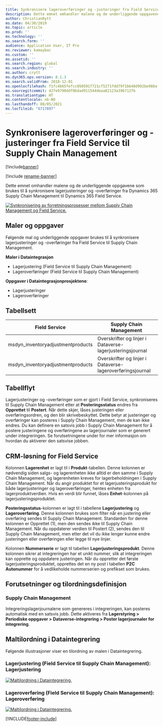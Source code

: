 ```yaml
---
title: Synkronisere lageroverføringer og -justeringer fra Field Service til Supply Chain Management
description: Dette emnet omhandler malene og de underliggende oppgavene som brukes til å synkronisere lagerjusteringer og -overføringer fra Dynamics 365 Supply Chain Management til Dynamics 365 Field Service.
author: ChristianRytt
ms.date: 04/30/2019
ms.topic: article
ms.prod: ''
ms.technology: ''
ms.search.form: ''
audience: Application User, IT Pro
ms.reviewer: kamaybac
ms.custom: ''
ms.assetid: ''
ms.search.region: global
ms.search.industry: ''
ms.author: crytt
ms.dyn365.ops.version: 8.1.3
ms.search.validFrom: 2018-12-01
ms.openlocfilehash: f1fc4b65fefcc050591f721cf5271fdd79f1b648d992be988af7ac02e220850c
ms.sourcegitcommit: 42fe9790ddf0bdad911544deaa82123a396712fb
ms.translationtype: HT
ms.contentlocale: nb-NO
ms.lasthandoff: 08/05/2021
ms.locfileid: "6717897"
---
```

# <a name="synchronize-inventory-transfers-and-adjustments-from-field-service-to-supply-chain-management"></a>Synkronisere lageroverføringer og -justeringer fra Field Service til Supply Chain Management

[!include[banner](../includes/banner.md)]

[!include [rename-banner](~/includes/cc-data-platform-banner.md)]

Dette emnet omhandler malene og de underliggende oppgavene som brukes til å synkronisere lagerjusteringer og -overføringer fra Dynamics 365 Supply Chain Management til Dynamics 365 Field Service.

[![Synkronisering av forretningsprosesser mellom Supply Chain Management og Field Service.](./media/FSTransAdjOW.png)](./media/FSTransAdjOW.png)

## <a name="templates-and-tasks"></a>Maler og oppgaver
Følgende mal og underliggende oppgaver brukes til å synkronisere lagerjusteringer og -overføringer fra Field Service til Supply Chain Management.

**Maler i Dataintegrasjon**
- Lagerjustering (Field Service til Supply Chain Management)
- Lageroverføringer (Field Service til Supply Chain Management)

**Oppgaver i Dataintegrasjonprosjektene**:
- Lagerjusteringer
- Lageroverføringer

## <a name="table-set"></a>Tabellsett
| Field Service                     | Supply Chain Management                          |
|-----------------------------------|----------------------------------------------------|
| msdyn_inventoryadjustmentproducts | Overskrifter og linjer i Dataverse-lagerjusteringsjournal |
| msdyn_inventoryadjustmentproducts | Overskrifter og linjer i Dataverse-lageroverføringsjournal   |

## <a name="table-flow"></a>Tabellflyt
Lagerjusteringer og -overføringer som er gjort i Field Service, synkroniseres til Supply Chain Management etter at **Posteringsstatus** endres fra **Opprettet** til **Postert**. Når dette skjer, låses justeringen eller overføringsordren, og den blir skrivebeskyttet. Dette betyr at justeringer og overføringer kan posteres i Supply Chain Management, men de kan ikke endres. Du kan definere en satsvis jobb i Supply Chain Management for å postere justeringene og overføringene av lagerjournaler som er generert under integreringen. Se forutsetningene under for mer informasjon om hvordan du aktiverer den satsvise jobben.

## <a name="field-service-crm-solution"></a>CRM-løsning for Field Service 
Kolonnen **Lagerenhet** er lagt til i **Produkt**-tabellen. Denne kolonnen er nødvendig siden salgs- og lagerenheten ikke alltid er den samme i Supply Chain Management, og lagerenheten kreves for lagerbeholdningen i Supply Chain Management.
Når du angir produktet for et lagerjusteringsprodukt for både lagerjusteringer og lageroverføringer, hentes enheten fra lagerproduktverdien. Hvis en verdi blir funnet, låses **Enhet**-kolonnen på lagerjusteringsproduktet.

**Posteringsstatus**-kolonnen er lagt til i tabellene **Lagerjustering** og **Lageroverføring**. Denne kolonnen brukes som filter når en justering eller overføring sendes til Supply Chain Management. Standarden for denne kolonnen er Opprettet (1), men den sendes ikke til Supply Chain Management. Når du oppdaterer verdien til Postert (2), sendes den til Supply Chain Management, men etter det vil du ikke lenger kunne endre justeringen eller overføringen eller legge til nye linjer.

Kolonnen **Nummerserie** er lagt til tabellen **Lagerjusteringsprodukt**. Denne kolonnen sikrer at integreringen har et unikt nummer, slik at integreringen kan opprette og oppdatere justeringen. Når du oppretter det første lagerjusteringsproduktet, opprettes det en ny post i tabellen **P2C Autonummer** for å vedlikeholde nummerserien og prefikset som brukes.

## <a name="prerequisites-and-mapping-setup"></a>Forutsetninger og tilordningsdefinisjon

### <a name="supply-chain-management"></a>Supply Chain Management
Integreringslagerjournalene som genereres i integreringen, kan posteres automatisk med en satsvis jobb. Dette aktiveres fra **Lagerstyring > Periodiske oppgaver > Dataverse-integrering > Poster lagerjournaler for integrering**.

## <a name="template-mapping-in-data-integration"></a>Maltilordning i Dataintegrering

Følgende illustrasjoner viser en tilordning av malen i Dataintegrering.

### <a name="inventory-adjustment-field-service-to-supply-chain-management-inventory-adjustment"></a>Lagerjustering (Field Service til Supply Chain Management): Lagerjustering

[![Maltilordning i Dataintegrering.](./media/FSAdj1.png)](./media/FSAdj1.png)


### <a name="inventory-transfer-field-service-to-supply-chain-management-inventory-transfer"></a>Lageroverføring (Field Service til Supply Chain Management): Lageroverføring

[![Maltilordning i Dataintegrering.](./media/FSTrans1.png)](./media/FSTrans1.png)


[!INCLUDE[footer-include](../../includes/footer-banner.md)]